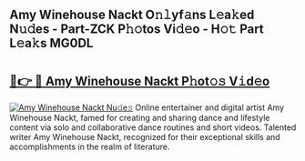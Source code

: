 ## Amy Winehouse Nackt O𝚗𝚕yf𝚊ns L𝚎a𝚔ed N𝚞𝚍es - Part-ZCK P𝚑𝚘tos Vi𝚍𝚎o - H𝚘𝚝 Part L𝚎a𝚔s MG0DL

# <h2><a href="http://kf81x8n.oniu.top/?m=Amy+Winehouse+Nackt">🔗👉 🔴 Amy Winehouse Nackt P𝚑ot𝚘𝚜 V𝚒d𝚎o</a></h2>

[![Amy Winehouse Nackt Nu𝚍e𝚜](https://i.imgur.com/0qMVB7G.gif)](http://kf81x8n.oniu.top/?m=Amy+Winehouse+Nackt)
Online entertainer and digital artist Amy Winehouse Nackt, famed for creating and sharing dance and lifestyle content via solo and collaborative dance routines and short videos. Talented writer Amy Winehouse Nackt, recognized for their exceptional skills and accomplishments in the realm of literature.  
